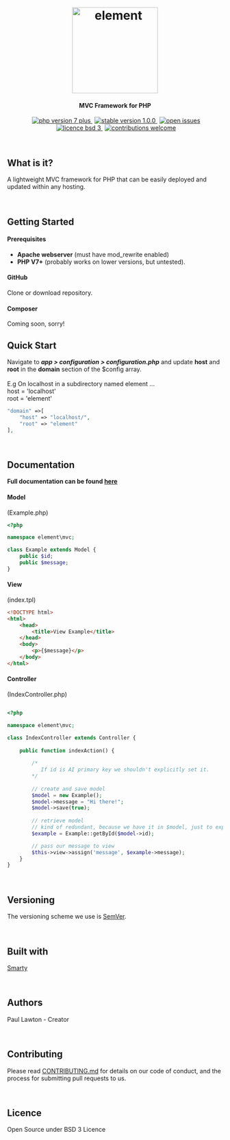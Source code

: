 <h1 align="center">
  <a href="https://elementphp.com">
  <img src="https://raw.githubusercontent.com/paul7337/elementhome/master/public/images/logo.png?token=AF4Sw_WmU-hjoTia8ZdJ_DZHrIqZ06CTks5bqpmAwA%3D%3D" alt="element" width="200"></a>
  <br>
</h1>

<h4 align="center">MVC Framework for PHP</h4>

<p align="center">

  <a style="margin-left:5px" href="https://img.shields.io/badge/php-7%2B-green.svg?longCache=true&style=flat-square">
    <img src="https://img.shields.io/badge/php-7%2B-green.svg?longCache=true&style=flat-square"
         alt="php version 7 plus">
  </a>
  <a style="margin-left:5px" href="https://img.shields.io/badge/stable-1.0.0-green.svg?longCache=true&style=flat-square">
    <img src="https://img.shields.io/badge/stable-1.0.0-green.svg?longCache=true&style=flat-square"
         alt="stable version 1.0.0">
  </a>

  <a style="margin-left:5px" href="https://img.shields.io/github/issues/paul7337/element.svg?longCache=false&style=flat-square">
    <img src="https://img.shields.io/github/issues/elementphp/element.svg?longCache=false&style=flat-square"
         alt="open issues">
  </a>

 <a style="margin-left:5px" href="https://img.shields.io/badge/licence-bsd3-green.svg?longCache=true&style=flat-square">
    <img src="https://img.shields.io/badge/licence-bsd3-green.svg?longCache=true&style=flat-square"
         alt="licence bsd 3">
  </a>

 <a style="margin-left:5px" href="https://img.shields.io/badge/contributions-welcome-green.svg?longCache=true&style=flat-square">
    <img src="https://img.shields.io/badge/contributions-welcome-green.svg?longCache=true&style=flat-square"
         alt="contributions welcome">
  </a>

</p>

<br />

##	What is it?
A lightweight MVC framework for PHP that can be easily deployed and updated within any hosting.

<br />

## Getting Started

#### Prerequisites

* <b>Apache webserver</b> (must have mod_rewrite enabled) <br />
* <b>PHP V7+</b> (probably works on lower versions, but untested).

#### GitHub
Clone or download repository.

#### Composer
Coming soon, sorry!
<br />

## Quick Start
Navigate to <b><i>app > configuration > configuration.php</i></b> and update <b>host</b> and <b>root</b> in the <b>domain</b> section of the $config array.
<br /><br />
E.g On localhost in a subdirectory named element ...<br />
host = 'localhost' <br />
root = 'element'

```php
"domain" =>[
	"host" => "localhost/",
	"root" => "element"
],
```
<br />

## Documentation



**Full documentation can be found [here](https://elementphp.com/documentation)**


#### Model

(Example.php)
```php
<?php 

namespace element\mvc;

class Example extends Model {
    public $id;
    public $message;
}

```


#### View 

(index.tpl)
```html
<!DOCTYPE html>
<html>
    <head>
        <title>View Example</title>
    </head>
    <body>
        <p>{$message}</p>
    </body>
</html>
```


#### Controller

(IndexController.php)
```php

<?php 

namespace element\mvc;

class IndexController extends Controller {
    
    public function indexAction() {
        
        /*
           If id is AI primary key we shouldn't explicitly set it.
        */
        
        // create and save model
        $model = new Example();
        $model->message = "Hi there!";
        $model->save(true);
        
        // retrieve model
        // kind of redundant, because we have it in $model, just to explain! :)
        $example = Example::getById($model->id);

        // pass our message to view
        $this->view->assign('message', $example->message);
    }
} 
```

<br >

## Versioning
The versioning scheme we use is [SemVer](http://semver.org/).

<br >

## Built with
[Smarty](https://www.smarty.net/)

<br >

## Authors
Paul Lawton - Creator

<br >

## Contributing
Please read [CONTRIBUTING.md](https://github.com/elementphp/element/blob/master/CONTRIBUTING.md) for details on our code of conduct, and the process for submitting pull requests to us.

<br >

## Licence
Open Source under BSD 3 Licence


